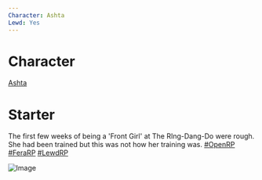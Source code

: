 ```yaml
---
Character: Ashta
Lewd: Yes
---
```

# Character
[Ashta](Ashta.md)

# Starter
The first few weeks of being a 'Front Girl' at The RIng-Dang-Do were rough. She had been trained but this was not how her training was. [#OpenRP](https://twitter.com/hashtag/OpenRP?src=hashtag_click) [#FeraRP](https://twitter.com/hashtag/FeraRP?src=hashtag_click) [#LewdRP](https://twitter.com/hashtag/LewdRP?src=hashtag_click)

![Image](https://pbs.twimg.com/media/FP-mc9YWUAMZe31?format=jpg&name=small)